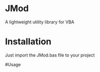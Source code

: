 # JMod
A lightweight utility library for VBA


# Installation
Just import the JMod.bas file to your project


#Usage
